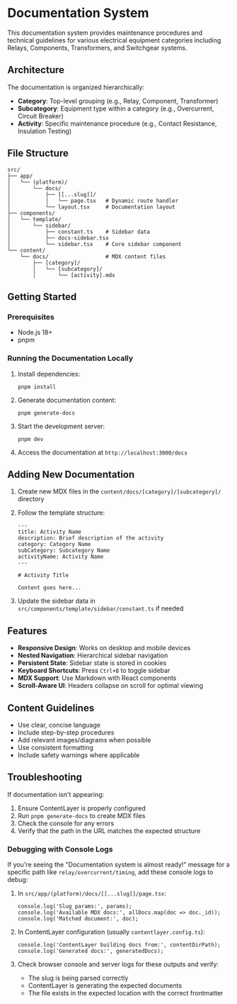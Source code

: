 # Documentation System

This documentation system provides maintenance procedures and technical guidelines for various electrical equipment categories including Relays, Components, Transformers, and Switchgear systems.

## Architecture

The documentation is organized hierarchically:
- **Category**: Top-level grouping (e.g., Relay, Component, Transformer)
- **Subcategory**: Equipment type within a category (e.g., Overcurrent, Circuit Breaker)
- **Activity**: Specific maintenance procedure (e.g., Contact Resistance, Insulation Testing)

## File Structure

```
src/
├── app/
│   └── (platform)/
│       └── docs/
│           ├── [[...slug]]/
│           │   └── page.tsx   # Dynamic route handler
│           └── layout.tsx     # Documentation layout
├── components/
│   └── template/
│       └── sidebar/
│           ├── constant.ts    # Sidebar data
│           ├── docs-sidebar.tsx
│           └── sidebar.tsx    # Core sidebar component
└── content/
    └── docs/                  # MDX content files
        ├── [category]/
        │   └── [subcategory]/
        │       └── [activity].mdx
```

## Getting Started

### Prerequisites
- Node.js 18+
- pnpm 

### Running the Documentation Locally

1. Install dependencies:
   ```
   pnpm install
   ```

2. Generate documentation content:
   ```
   pnpm generate-docs
   ```

3. Start the development server:
   ```
   pnpm dev
   ```

4. Access the documentation at `http://localhost:3000/docs`

## Adding New Documentation

1. Create new MDX files in the `content/docs/[category]/[subcategory]/` directory
2. Follow the template structure:
   ```mdx
   ---
   title: Activity Name
   description: Brief description of the activity
   category: Category Name
   subCategory: Subcategory Name
   activityName: Activity Name
   ---

   # Activity Title

   Content goes here...
   ```

3. Update the sidebar data in `src/components/template/sidebar/constant.ts` if needed

## Features

- **Responsive Design**: Works on desktop and mobile devices
- **Nested Navigation**: Hierarchical sidebar navigation
- **Persistent State**: Sidebar state is stored in cookies
- **Keyboard Shortcuts**: Press `Ctrl+B` to toggle sidebar
- **MDX Support**: Use Markdown with React components
- **Scroll-Aware UI**: Headers collapse on scroll for optimal viewing

## Content Guidelines

- Use clear, concise language
- Include step-by-step procedures
- Add relevant images/diagrams when possible
- Use consistent formatting
- Include safety warnings where applicable

## Troubleshooting

If documentation isn't appearing:
1. Ensure ContentLayer is properly configured
2. Run `pnpm generate-docs` to create MDX files
3. Check the console for any errors
4. Verify that the path in the URL matches the expected structure

### Debugging with Console Logs

If you're seeing the "Documentation system is almost ready!" message for a specific path like `relay/overcurrent/timing`, add these console logs to debug:

1. In `src/app/(platform)/docs/[[...slug]]/page.tsx`:
   ```tsx
   console.log('Slug params:', params);
   console.log('Available MDX docs:', allDocs.map(doc => doc._id));
   console.log('Matched document:', doc);
   ```

2. In ContentLayer configuration (usually `contentlayer.config.ts`):
   ```tsx
   console.log('ContentLayer building docs from:', contentDirPath);
   console.log('Generated docs:', generatedDocs);
   ```

3. Check browser console and server logs for these outputs and verify:
   - The slug is being parsed correctly
   - ContentLayer is generating the expected documents
   - The file exists in the expected location with the correct frontmatter
